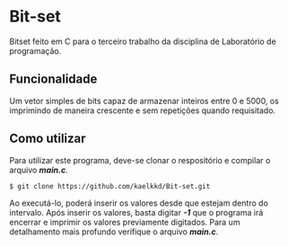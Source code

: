 # Bit-set
Bitset feito em C para o terceiro trabalho da disciplina de Laboratório de programação.

## Funcionalidade
Um vetor simples de bits capaz de armazenar inteiros entre 0 e 5000, os imprimindo de maneira crescente e sem repetições quando requisitado.

## Como utilizar
Para utilizar este programa, deve-se clonar o respositório e compilar o arquivo ***main.c***. 

`$ git clone https://github.com/kaelkkd/Bit-set.git`

Ao executá-lo, poderá inserir os valores desde que estejam dentro do intervalo. Após inserir os valores, basta digitar ***-1*** que o programa irá encerrar e imprimir os valores previamente digitados. Para um detalhamento mais profundo verifique o arquivo ***main.c***.
